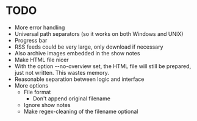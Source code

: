 TODO
====
* More error handling
* Universal path separators (so it works on both Windows and UNIX)
* Progress bar
* RSS feeds could be very large, only download if necessary
* Also archive images embedded in the show notes
* Make HTML file nicer
* With the option --no-overview set, the HTML file will still be prepared, just not written. This wastes memory.
* Reasonable separation between logic and interface
* More options
    - File format
        - Don't append original filename
    - Ignore show notes
    - Make regex-cleaning of the filename optional